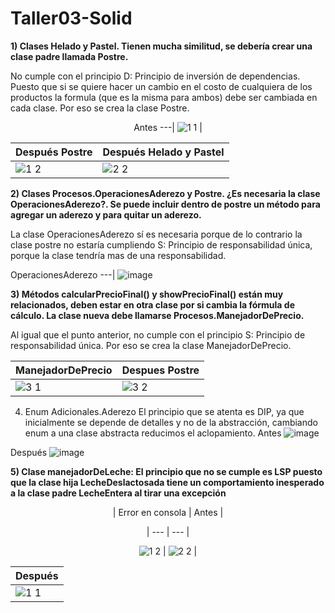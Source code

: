 # Taller03-Solid

**1) Clases Helado y Pastel. Tienen mucha similitud, se debería crear una clase padre llamada Postre.**

No cumple con el principio D: Principio de inversión de dependencias. Puesto que si se quiere hacer un cambio en el costo de cualquiera de los productos la formula (que es la misma para ambos) debe ser cambiada en cada clase. Por eso se crea la clase Postre. 

<center>
  
Antes 
---| 
![1 1](https://user-images.githubusercontent.com/73801237/121585752-8e376700-c9f8-11eb-8684-fcd5e441e3d8.PNG) |

</center>

Después Postre | Después Helado y Pastel
--- | ---
![1 2](https://user-images.githubusercontent.com/73801237/121585446-36006500-c9f8-11eb-8392-cb4fddab7243.PNG) | ![2 2](https://user-images.githubusercontent.com/73801237/121580975-f7b47700-c9f2-11eb-952a-80a7b550e804.PNG)

**2) Clases Procesos.OperacionesAderezo y Postre. ¿Es necesaria la clase OperacionesAderezo?. Se puede incluir dentro de postre un método para agregar un aderezo y para quitar un aderezo.**

La clase OperacionesAderezo sí es necesaria porque de lo contrario la clase postre no estaría cumpliendo S: Principio de responsabilidad única, porque la clase tendría mas de una responsabilidad. 

OperacionesAderezo
---|
![image](https://user-images.githubusercontent.com/73801237/121582356-84ac0000-c9f4-11eb-9dd6-d141b8a6311b.png)

**3) Métodos calcularPrecioFinal() y  showPrecioFinal() están muy relacionados, deben estar en otra clase por si cambia la fórmula de cálculo. La clase nueva debe llamarse Procesos.ManejadorDePrecio.**

Al igual que el punto anterior, no cumple con el principio S: Principio de responsabilidad única. Por eso se crea la clase ManejadorDePrecio.

ManejadorDePrecio | Despues Postre 
--- |---
![3 1](https://user-images.githubusercontent.com/73801237/121583696-33047500-c9f6-11eb-98a3-c871eee4213e.PNG) | ![3 2](https://user-images.githubusercontent.com/73801237/121583864-6b0bb800-c9f6-11eb-9a9f-926b62c09670.PNG)


4. Enum Adicionales.Aderezo
El principio que se atenta es DIP, ya que inicialmente se depende de detalles y no de la abstracción, cambiando enum a una clase abstracta reducimos el aclopamiento.
Antes
![image](https://user-images.githubusercontent.com/8119854/121571127-3d1f7700-c9e8-11eb-935c-339c36b67080.png)

Después
![image](https://user-images.githubusercontent.com/8119854/121572395-c08d9800-c9e9-11eb-98ca-70acf7a3eabc.png)


**5) Clase manejadorDeLeche: El principio que no se cumple es LSP puesto que la clase hija LecheDeslactosada tiene un comportamiento inesperado a la clase padre LecheEntera al tirar una excepción**
<center>
 | Error en consola | Antes |
  
 | --- | --- |
  
  ![1 2](https://user-images.githubusercontent.com/73547550/121601416-87feb600-ca0b-11eb-9bd3-4d7cec89c265.png) | ![2 2](https://user-images.githubusercontent.com/73547550/121601580-c1372600-ca0b-11eb-8e67-53f7f919ca21.png) |
  
  Después |
  --- |
  ![1 1](https://user-images.githubusercontent.com/73547550/121600076-94820f00-ca09-11eb-969d-a7883814c867.png) |
  
</center>

